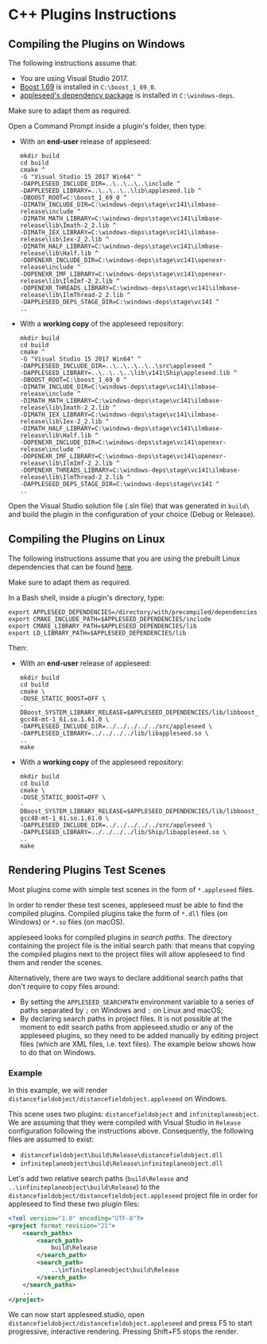 # C++ Plugins Instructions

## Compiling the Plugins on Windows

The following instructions assume that:

- You are using Visual Studio 2017.
- [Boost 1.69](https://github.com/appleseedhq/appleseed/wiki/Building-appleseed-on-Windows#boost) is installed in `C:\boost_1_69_0`.
- [appleseed's dependency package](https://github.com/appleseedhq/appleseed/wiki/Building-appleseed-on-Windows#alternative-1-using-prebuilt-third-party-libraries) is installed in `C:\windows-deps`.

Make sure to adapt them as required.

Open a Command Prompt inside a plugin's folder, then type:

- With an **end-user** release of appleseed:

      mkdir build
      cd build
      cmake ^
      -G "Visual Studio 15 2017 Win64" ^
      -DAPPLESEED_INCLUDE_DIR=..\..\..\..\include ^
      -DAPPLESEED_LIBRARY=..\..\..\..\lib\appleseed.lib ^
      -DBOOST_ROOT=C:\boost_1_69_0 ^
      -DIMATH_INCLUDE_DIR=C:\windows-deps\stage\vc141\ilmbase-release\include ^
      -DIMATH_MATH_LIBRARY=C:\windows-deps\stage\vc141\ilmbase-release\lib\Imath-2_2.lib ^
      -DIMATH_IEX_LIBRARY=C:\windows-deps\stage\vc141\ilmbase-release\lib\Iex-2_2.lib ^
      -DIMATH_HALF_LIBRARY=C:\windows-deps\stage\vc141\ilmbase-release\lib\Half.lib ^
      -DOPENEXR_INCLUDE_DIR=C:\windows-deps\stage\vc141\openexr-release\include ^
      -DOPENEXR_IMF_LIBRARY=C:\windows-deps\stage\vc141\openexr-release\lib\IlmImf-2_2.lib ^
      -DOPENEXR_THREADS_LIBRARY=C:\windows-deps\stage\vc141\ilmbase-release\lib\IlmThread-2_2.lib ^
      -DAPPLESEED_DEPS_STAGE_DIR=C:\windows-deps\stage\vc141 ^
      ..

- With a **working copy** of the appleseed repository:

      mkdir build
      cd build
      cmake ^
      -G "Visual Studio 15 2017 Win64" ^
      -DAPPLESEED_INCLUDE_DIR=..\..\..\..\..\src\appleseed ^
      -DAPPLESEED_LIBRARY=..\..\..\..\lib\v141\Ship\appleseed.lib ^
      -DBOOST_ROOT=C:\boost_1_69_0 ^
      -DIMATH_INCLUDE_DIR=C:\windows-deps\stage\vc141\ilmbase-release\include ^
      -DIMATH_MATH_LIBRARY=C:\windows-deps\stage\vc141\ilmbase-release\lib\Imath-2_2.lib ^
      -DIMATH_IEX_LIBRARY=C:\windows-deps\stage\vc141\ilmbase-release\lib\Iex-2_2.lib ^
      -DIMATH_HALF_LIBRARY=C:\windows-deps\stage\vc141\ilmbase-release\lib\Half.lib ^
      -DOPENEXR_INCLUDE_DIR=C:\windows-deps\stage\vc141\openexr-release\include ^
      -DOPENEXR_IMF_LIBRARY=C:\windows-deps\stage\vc141\openexr-release\lib\IlmImf-2_2.lib ^
      -DOPENEXR_THREADS_LIBRARY=C:\windows-deps\stage\vc141\ilmbase-release\lib\IlmThread-2_2.lib ^
      -DAPPLESEED_DEPS_STAGE_DIR=C:\windows-deps\stage\vc141 ^
      ..

Open the Visual Studio solution file (.sln file) that was generated in `build\` and build the plugin in the configuration of your choice (Debug or Release).

## Compiling the Plugins on Linux

The following instructions assume that you are using the prebuilt Linux dependencies that can be found [here](https://github.com/appleseedhq/linux-deps).

Make sure to adapt them as required.

In a Bash shell, inside a plugin's directory, type:

    export APPLESEED_DEPENDENCIES=/directory/with/precompiled/dependencies
    export CMAKE_INCLUDE_PATH=$APPLESEED_DEPENDENCIES/include
    export CMAKE_LIBRARY_PATH=$APPLESEED_DEPENDENCIES/lib
    export LD_LIBRARY_PATH=$APPLESEED_DEPENDENCIES/lib

Then:

- With an **end-user** release of appleseed:

      mkdir build
      cd build
      cmake \
      -DUSE_STATIC_BOOST=OFF \
      -DBoost_SYSTEM_LIBRARY_RELEASE=$APPLESEED_DEPENDENCIES/lib/libboost_system-gcc48-mt-1_61.so.1.61.0 \
      -DAPPLESEED_INCLUDE_DIR=../../../../../src/appleseed \
      -DAPPLESEED_LIBRARY=../../../../lib/libappleseed.so \
      ..
      make

- With a **working copy** of the appleseed repository:

      mkdir build
      cd build
      cmake \
      -DUSE_STATIC_BOOST=OFF \
      -DBoost_SYSTEM_LIBRARY_RELEASE=$APPLESEED_DEPENDENCIES/lib/libboost_system-gcc48-mt-1_61.so.1.61.0 \
      -DAPPLESEED_INCLUDE_DIR=../../../../../src/appleseed \
      -DAPPLESEED_LIBRARY=../../../../lib/Ship/libappleseed.so \
      ..
      make

## Rendering Plugins Test Scenes

Most plugins come with simple test scenes in the form of `*.appleseed` files.

In order to render these test scenes, appleseed must be able to find the compiled plugins. Compiled plugins take the form of `*.dll` files (on Windows) or `*.so` files (on macOS).

appleseed looks for compiled plugins in _search paths_. The directory containing the project file is the initial search path: that means that copying the compiled plugins next to the project files will allow appleseed to find them and render the scenes.

Alternatively, there are two ways to declare additional search paths that don't require to copy files around:

- By setting the `APPLESEED_SEARCHPATH` environment variable to a series of paths separated by `;` on Windows and `:` on Linux and macOS;
- By declaring search paths in project files. It is not possible at the moment to edit search paths from appleseed.studio or any of the appleseed plugins, so they need to be added manually by editing project files (which are XML files, i.e. text files). The example below shows how to do that on Windows.

### Example

In this example, we will render `distancefieldobject/distancefieldobject.appleseed` on Windows.

This scene uses two plugins: `distancefieldobject` and `infiniteplaneobject`. We are assuming that they were compiled with Visual Studio in `Release` configuration following the instructions above. Consequently, the following files are assumed to exist:

- `distancefieldobject\build\Release\distancefieldobject.dll`
- `infiniteplaneobject\build\Release\infiniteplaneobject.dll`

Let's add two relative search paths (`build\Release` and `..\infiniteplaneobject\build\Release`) to the `distancefieldobject/distancefieldobject.appleseed` project file in order for appleseed to find these two plugin files:

```xml
<?xml version="1.0" encoding="UTF-8"?>
<project format_revision="21">
    <search_paths>
        <search_path>
            build\Release
        </search_path>
        <search_path>
            ..\infiniteplaneobject\build\Release
        </search_path>
    </search_paths>
    ...
</project>
```

We can now start appleseed.studio, open `distancefieldobject/distancefieldobject.appleseed` and press F5 to start progressive, interactive rendering. Pressing Shift+F5 stops the render.
